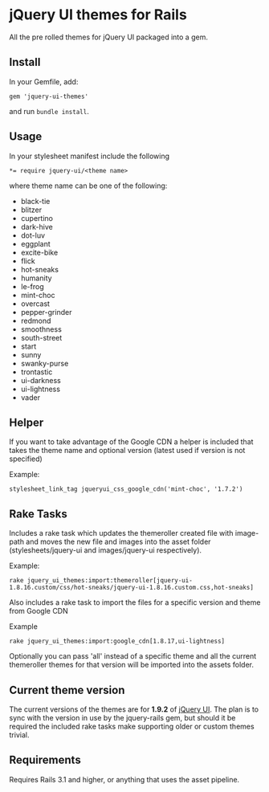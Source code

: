 jQuery UI themes for Rails
==========================

All the pre rolled themes for jQuery UI packaged into a gem.

Install
-------
In your Gemfile, add:

    gem 'jquery-ui-themes'

and run `bundle install`.

Usage
-----

In your stylesheet manifest include the following

`*= require jquery-ui/<theme name>`

where theme name can be one of the following:

* black-tie
* blitzer
* cupertino
* dark-hive
* dot-luv
* eggplant
* excite-bike
* flick
* hot-sneaks
* humanity
* le-frog
* mint-choc
* overcast
* pepper-grinder
* redmond
* smoothness
* south-street
* start
* sunny
* swanky-purse
* trontastic
* ui-darkness
* ui-lightness
* vader

Helper
------

If you want to take advantage of the Google CDN a helper is included that takes the theme name and optional version (latest used if version is not specified)

Example:

`stylesheet_link_tag jqueryui_css_google_cdn('mint-choc', '1.7.2')`

Rake Tasks
----------

Includes a rake task which updates the themeroller created file with image-path and moves the new file and images into the asset folder (stylesheets/jquery-ui and images/jquery-ui respectively).

Example:

`rake jquery_ui_themes:import:themeroller[jquery-ui-1.8.16.custom/css/hot-sneaks/jquery-ui-1.8.16.custom.css,hot-sneaks]`

Also includes a rake task to import the files for a specific version and theme from Google CDN

Example

`rake jquery_ui_themes:import:google_cdn[1.8.17,ui-lightness]`

Optionally you can pass 'all' instead of a specific theme and all the current themeroller themes for that version will be imported into the assets folder.

Current theme version
---------------------

The current versions of the themes are for **1.9.2** of [jQuery UI](http://jqueryui.com/ "jQuery UI"). The plan is to sync with the version in use by the jquery-rails gem, but should it be required the included rake tasks make supporting older or custom themes trivial.

Requirements
------------

Requires Rails 3.1 and higher, or anything that uses the asset pipeline.
